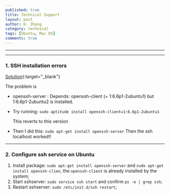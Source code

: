 ```yaml
---
published: true
title: Technical Support 
layout: post
author: H. Zhang
category: technical 
tags: [Ubuntu, Mac OS]
comments: true 
---
```


---

----

### 1. SSH installation errors ###

[Solution](http://askubuntu.com/questions/546983/ssh-installation-errors){:target="_blank"}

The problem is
* openssh-server : Depends: openssh-client (= 1:6.6p1-2ubuntu1) but 1:6.6p1-2ubuntu2 is installed.

* Try running: `sudo aptitude install openssh-client=1:6.6p1-2ubuntu1`

	 This reverts to this version

* Then I did this: `sudo apt-get install openssh-server`
		Then the ssh localhost worked!!

----

### 2. Configure ssh service on Ubuntu ###

1. Install package: `sudo apt-get install openssh-server` and `sudo apt-get install openssh-clien`, the `openssh-client` is already installed by the system;
2. Start sshserver: `sudo service ssh start` and confirm `ps -e | grep ssh`;
3. Restart sshserver: `sudo /etc/init.d/ssh restart`;


<!--more-->


<!--宓屽叆 video 
<iframe height=498 width=510 src="http://player.youku.com/embed/XMTY1MTI3NjMyNA==" frameborder=0 allowfullscreen></iframe>

<embed src="http://player.youku.com/player.php/Type/Folder/Fid/27690810/Ob/1/sid/XMTY1MTI3NjMyNA==/v.swf" quality="high" width="480" height="400" align="middle" allowScriptAccess="always" allowFullScreen="true" mode="transparent" type="application/x-shockwave-flash"></embed>

<video width="480" height="320" controls>
<source src="movie.mp4">
</video>
-->

<!-- insert audio
<audio src="http://sc.111ttt.com/up/mp3/314720/8F9F3E8438FE1581248E92B54A3C0AB5.mp3" controls="controls">
</audio>
-->

<!-- Insert pdf 
<iframe src="/pdf/mou.pdf" style="width:300px; height:100px;" frameborder="0"></iframe>
-->

<!-- insert pdf doc use google view
<iframe src="http://docs.google.com/gview?url=http://platinhom.github.io/pdf/mou.pdf&embedded=true" style="width:800px; height:1000px;" frameborder="0"></iframe>
-->

